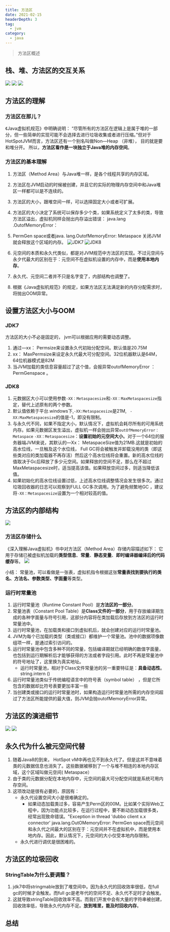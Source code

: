 ```yaml
---
title: 方法区
date: 2021-02-15
headerDepth: 3
tag:
  - jvm
category:
  - java
---
```


>方法区概述

## 栈、堆、方法区的交互关系
![](https://kuangstudy.oss-cn-beijing.aliyuncs.com/bbs/2021/02/24/kuangstudyba84ddc9-7949-4bf4-bc0d-3a0a4e9c44ea.png)
![](https://kuangstudy.oss-cn-beijing.aliyuncs.com/bbs/2021/02/25/kuangstudyc62aa589-9465-4866-bf1b-c2c8fd897974.jpg)
![](https://kuangstudy.oss-cn-beijing.aliyuncs.com/bbs/2021/02/25/kuangstudyb8a39844-e561-4e07-bff9-7170d0e45538.jpg)
## 方法区的理解
### 方法区在那儿？
《Java虚拟机规范》中明确说明： “尽管所有的方法区在逻辑上是属于堆的一部分，但一些简单的实现可能不会选择去进行垃圾收集或者进行压缩。”但对于HotSpotJVM而言，方法区还有一个别名叫做Non—Heap （非堆）， 目的就是要和堆分开。
所以，**方法区看作是一块独立于Java堆的内存空间**。

### 方法区的基本理解
1. 方法区（Method Area）与Java堆一样，是各个线程共享的内存区域。
2. 方法区在JVM启动的时候被创建，并且它的实际的物理内存空间中和Java堆区一样都可以是不连续的。
3. 方法区的大小，跟堆空间一样，可以选择固定大小或者可扩展。
4. 方法区的大小决定了系统可以保存多少个类，如果系统定义了太多的类，导致方法区溢出，虚拟机同样会抛出内存溢出错误： java.lang .OutofMemoryError：
5. PermGen space或者java. lang.OutofMemoryError: Metaspace 关闭JVM就会释放这个区域的内存。
![JDK7](https://kuangstudy.oss-cn-beijing.aliyuncs.com/bbs/2021/02/26/kuangstudy99ac8cb8-20cb-4c0a-99c6-aa373dac022d.png "JDK7")
![JDK8](https://kuangstudy.oss-cn-beijing.aliyuncs.com/bbs/2021/02/26/kuangstudy742d9bfb-6405-4ef9-b7fc-9e1e7705e073.png "JDK8")

1. 元空间的本质和永久代类似，都是对JVM规范中方法区的实现。不过元空间与永夕代最大的区别在于：元空间不在虚拟机设置的内存中，而是**使用本地内存**。
2. 永久代、元空间二者并不只是名字变了，内部结构也调整了。
3. 根据《Java虚拟机规范》的规定，如果方法区无法满足新的内存分配需求时，将抛出OOM异常。


## 设置方法区大小与OOM
### JDK7
方法区的大小不必是固定的， jvm可以根据应用的需要动态调整。

1. 通过—xx： Permsize来设置永久代初始分配空间。默认值是20.75M
2. xx： MaxPermsize来设定永久代最大可分配空间。32位机器默认是64M， 64位机器模式是82M
3. 当JVM加载的类信息容量超过了这个值，会报异常outofMemoryError ： PermGenspace 。

### JDK8
1. 元数据区大小可以使用参数`-XX：Metaspacesize`和`-XX：MaxMetaspacesize`指定，替代上述原有的两个参数。
2. 默认值依赖于平台.windows下,`-XX:Metaspacesize`是21M,  ` -XX:MaxMetaspacesize`的值是-1，即没有限制。
3. 与永久代不同，如果不指定大小，默认情况下，虚拟机会耗尽所有的可用系统内存。如果元数据区发生溢出，虚拟机一样会抛出异常`outOfMemoryError： Metaspace`  `-XX：Metaspacesize`：**设置初始的元空间大小**。对于一个64位的服务器端JVM来说，其默认的—Xx： MetaspaceSize值为21MB.这就是初始的高水位线，一旦触及这个水位线， Full GC将会被触发并卸载没用的类（即这些类对应的类加载器不再存活）然后这个高水位线将会重置。新的高水位线的值取决于Gc后释放了多少元空间。如果释放的空间不足，那么在不超过MaxMetaspacesize时，适当提高该值。如果释放空间过多，则适当降低该值。
4. 如果初始化的高水位线设置过低，上述高水位线调整情况会发生很多次。通过垃圾回收器的日志可以观察到FULL GC多次调用。为了避免频繁地GC ，建议将`-XX：Metaspacesize`设置为一个相对较高的值。

## 方法区的内部结构
![](https://kuangstudy.oss-cn-beijing.aliyuncs.com/bbs/2021/02/26/kuangstudy635ebea5-ee38-4e8d-900e-4925d56d2cb8.png)

### 方法区存储什么
《深入理解Java虚拟机》书中对方法区（Method Area）存储内容描述如下：
它用于存储已被虚拟机加载的**类型信息**、**常量**、**静态变量**、**即时编译器编译后的代码缓存**等。
![](https://kuangstudy.oss-cn-beijing.aliyuncs.com/bbs/2021/02/27/kuangstudy3f748773-3b32-4000-ab13-9728c32bc6e9.png)

小结：
常量池，可以看做是一张表，虚拟机指令根据这张**常量表找到要执行的类名、方法名、参数类型、字面量**等类型。

### 运行时常量池
1. 运行时常量池（Runtime Constant Pool）是**方法区的一部分**。
2. 常量池表（Constant Pool Table）是**Class文件的一部分**，用于存放编译期生成的各种字面量与符号引用，这部分内容将在类加载后存放到方法区的运行时常量池中。
3. 运行时常量池，在加载类和接口到虚拟机后，就会创建对应的运行时常量池。
4. JVM为每个已加载的类型（类或接口）都维护一个常量池。池中的数据项像数组项一样，是通过索引访问的。
5. 运行时常量池中包含多种不同的常量，包括编译期就已经明确的数值字面量，也包括到运行期解析后才能够获得的方法或者字段引用。此时不再是常量池中的符号地址了，这里换为真实地址。
	- 运行时常量池，相对于Class文件常量池的另一重要特征是：**具备动态性**。string.intern ()
6. 运行时常量池类似于传统编程语言中的符号表（symbol table） ，但是它所包含的数据却比符号表要更加丰富一些
7. 当创建类或接口的运行时常量池时，如果构造运行时常量池所需的内存空间超过了方法区所能提供的最大值，则JVM会抛outofMemoryError异常。

## 方法区的演进细节
![](https://kuangstudy.oss-cn-beijing.aliyuncs.com/bbs/2021/02/28/kuangstudyd1b2dd92-478d-4397-bd7a-f941b2f8dfeb.png)
![](https://kuangstudy.oss-cn-beijing.aliyuncs.com/bbs/2021/02/28/kuangstudy28b6b1ab-8c85-49d1-ba6c-fdf5d52dfdaa.png)

## 永久代为什么被元空间代替
1. 随着Java8的到来， HotSpot vM中再也见不到永久代了。但是这并不意味着类的元数据信息也消失了。这些数据被移到了一个与堆不相连的本地内存区域，这个区域叫做元空间( Metaspace）
2. 由于类的元数据分配在本地内存中，元空间的最大可分配空间就是系统可用内存空间。
3. 这项改动是很有必要的，原因有：
	- 永久代设置空间大小是很难确定的。
		- 如果动态加载类过多，容易产生Perm区的00M。比如某个实际Web工程中，因为功能点比较多，在运行过程中，要不断动态加载很多类，经常出现致命错误。"Exception in thread 'dubbo client x.x connector' java.lang.OutOMemoryError: PermGen space而元空间和永久代之间最大的区别在于：元空间并不在虚拟机中，而是使用本地内存。因此，默认情况下，元空间的大小仅受本地内存限制。
	- 永久代进行调优是很困难的。

## 方法区的垃圾回收
### StringTable为什么要调整？
1. jdk7中将stringmable放到了堆空间中。因为永久代的回收效率很低，在full gc的时候才会触发。而full gc是老年代的空间不足、永久代不足时才会触发。
2. 这就导致stringTable回收效率不高。而我们开发中会有大量的字符串被创建，回收效率低，导致永久代内存不足。**放到堆里，能及时回收内存**。

### 

## 总结
